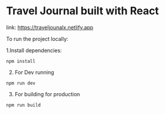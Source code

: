 # Travel Journal built with React

link: https://traveljounalx.netlify.app

To run the project locally:

1.Install dependencies:
```
npm install
```

2. For Dev running
```
npm run dev
```

3. For building for production

```
npm run build
```

